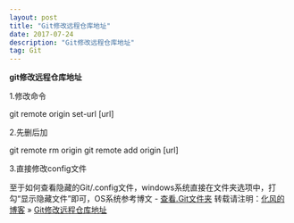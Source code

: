 ```yaml
---
layout: post
title: "Git修改远程仓库地址"
date: 2017-07-24
description: "Git修改远程仓库地址"
tag: Git
---
```


﻿**git修改远程仓库地址**


1.修改命令

git remote origin set-url [url]

2.先删后加

git remote rm origin
git remote add origin [url]

3.直接修改config文件


至于如何查看隐藏的Git/.config文件，windows系统直接在文件夹选项中，打勾“显示隐藏文件”即可，OS系统参考博文  -  [查看.Git文件夹](http://blog.csdn.net/haoaiqian/article/details/75006422)
转载请注明：[化风的博客](http://ChhXin.github.io) » [Git修改远程仓库地址](/2017/07/Git修改远程仓库地址/)  

